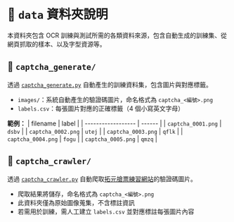 # 📂 `data` 資料夾說明

本資料夾包含 OCR 訓練與測試所需的各類資料來源，包含自動生成的訓練集、從網頁抓取的樣本、以及字型資源等。

## 📁 `captcha_generate/`

透過 [`captcha_generate.py`](../src/data/captcha_generate.py) 自動產生的訓練資料集，包含圖片與對應標籤。

- `images/`：系統自動產生的驗證碼圖片，命名格式為 `captcha_<編號>.png`
- `labels.csv`：每張圖片對應的正確標籤（4 個小寫英文字母）

**範例：**
| filename | label |
| ------------------ | ------ |
| `captcha_0001.png` | `dsbv` |
| `captcha_0002.png` | `utej` |
| `captcha_0003.png` | `qflk` |
| `captcha_0004.png` | `fogu` |
| `captcha_0005.png` | `qmzq` |

## 📁 `captcha_crawler/`

透過 [`captcha_crawler.py`](../src/data/captcha_crawler.py) 自動爬取[拓元搶票練習網站](https://ticket-training.onrender.com/)的驗證碼圖片。

- 爬取結果將儲存，命名格式為 `captcha_<編號>.png`
- 此資料夾僅為原始圖像蒐集，不含標註資訊
- 若需用於訓練，需人工建立 `labels.csv` 並對應標註每張圖片內容
